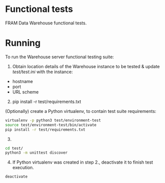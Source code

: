 # Functional tests

FRAM Data Warehouse functional tests.

# Running
To run the Warehouse server functional testing suite:
1. Obtain location details of the Warehouse instance to be tested & update _test/test.ini_ with the instance:
  * hostname
  * port
  * URL scheme

2. pip install -r test/requirements.txt

 (Optionally) create a Python virtualenv, to contain test suite requirements:
 ```bash
virtualenv -p python3 test/environment-test
source test/environment-test/bin/activate
pip install -r test/requirements.txt
 ```

3. 
 ```bash
cd test/
python3 -m unittest discover
 ```

4. If Python virtualenv was created in step 2., deactivate it to finish test execution.
 ```bash
deactivate
 ```

